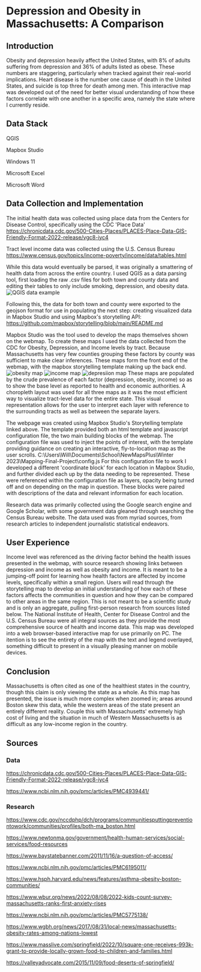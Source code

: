 # Depression and Obesity in Massachusetts: A Comparison
## **Introduction**
Obesity and depression heavily affect the United States, with 8% of adults suffering from depression and 36% of adults listed as obese. These numbers are staggering, particularly when tracked against their real-world implications. Heart disease is the number one cause of death in the United States, and suicide is top three for death among men. This interactive map was developed out of the need for better visual understanding of how these factors correlate with one another in a specific area, namely the state where I currently reside. 


## **Data Stack**
QGIS

Mapbox Studio

Windows 11

Microsoft Excel

Microsoft Word


## **Data Collection and Implementation**
The initial health data was collected using place data from the Centers for Disease Control, specifically using the CDC 'Place Data' https://chronicdata.cdc.gov/500-Cities-Places/PLACES-Place-Data-GIS-Friendly-Format-2022-release/vgc8-iyc4

Tract level income data was collected using the U.S. Census Bureau https://www.census.gov/topics/income-poverty/income/data/tables.html

While this data would eventually be parsed, it was originally a smattering of health data from across the entire country. I used QGIS as a data parsing tool, first loading the raw .csv files for both town and county data and editing their tables to only include smoking, depression, and obesity data.![QGIS data example](https://user-images.githubusercontent.com/63604107/222976544-9435f286-e9e7-4541-86e9-a1902ca0fe22.jpg) 

Following this, the data for both town and county were exported to the geojson format for use in populating the next step: creating visualized data in Mapbox Studio and using Mapbox's storytelling API: https://github.com/mapbox/storytelling/blob/main/README.md




Mapbox Studio was the tool used to develop the maps themselves shown on the webmap. To create these maps I used the data collected from the CDC for Obesity, Depression, and Income levels by tract. Because Massachusetts has very few counties grouping these factors by county was sufficient to make clear inferences. These maps form the front end of the webmap, with the mapbox storytelling template making up the back end.
![obesity map](https://user-images.githubusercontent.com/63604107/236213387-b48d5281-21e5-44fd-a5f3-b794b4da5164.jpg)
![income map](https://user-images.githubusercontent.com/63604107/236213398-9717bad8-1558-4f81-8dbb-209b20fe8dd2.jpg)
![depresiion map](https://user-images.githubusercontent.com/63604107/236213410-91c2319b-2ad2-4eaa-a947-26c946ebb0c6.jpg)
These maps are populated by the crude prevalence of each factor (depression, obesity, income) so as to show the base level as reported to health and economic authorities. A choropleth layout was used for all three maps as it was the most efficient way to visualize tract-level data for the entire state. This visual representation allows for the user to interpret each layer with reference to the surrounding tracts as well as between the separate layers.

The webpage was created using Mapbox Studio's Storytelling template linked above. The template provided both an html template and javascript configuration file, the two main building blocks of the webmap. The configuration file was used to inject the points of interest, with the template providing guidance on creating an interactive, fly-to-location map as the user scrolls.
C:\Users\Will\Documents\School\NewMapsPlus\Winter 2023\Mapping-Final-Project\config.js
For this configuration file to work I developed a different 'coordinate block' for each location in Mapbox Studio, and further divided each up by the data needing to be represented. These were referenced within the configuration file as layers, opacity being turned off and on depending on the map in question. These blocks were paired with descriptions of the data and relevant information for each location.

Research data was primarily collected using the Google search engine and Google Scholar, with some government data gleaned through searching the Census Bureau website. The data used was from myriad sources, from research articles to independent journalistic statistical endeavors.


## User Experience

Income level was referenced as the driving factor behind the health issues presented in the webmap, with source research showing links between depression and income as well as obesity and income. It is meant to be a jumping-off point for learning how health factors are affected by income levels, specifically within a small region. Users will read through the storytelling map to develop an initial understanding of how each of these factors affects the communities in question and how they can be compared to other areas in the same region. This is not meant to be a scientific study and is only an aggregate, pulling first-person research from sources listed below. The National Institute of Health, Center for Disease Control and the U.S. Census Bureau were all integral sources as they provide the most comprehensive source of health and income data. 
This map was developed into a web browser-based interactive map for use primarily on PC. The itention is to see the entirety of the map with the text and legend overlayed, something difficult to present in a visually pleasing manner on mobile devices. 

 
## **Conclusion**
Massachusetts is often cited as one of the healthiest states in the country, though this claim is only viewing the state as a whole. As this map has presented, the issue is much more complex when zoomed in; areas around Boston skew this data, while the western areas of the state present an entirely different reality. Couple this with Massachusetts' extremely high cost of living and the situation in much of Western Massachusetts is as difficult as any low-income region in the country.


## **Sources**

### **Data**

https://chronicdata.cdc.gov/500-Cities-Places/PLACES-Place-Data-GIS-Friendly-Format-2022-release/vgc8-iyc4

https://www.ncbi.nlm.nih.gov/pmc/articles/PMC4939441/

### **Research**

https://www.cdc.gov/nccdphp/dch/programs/communitiesputtingpreventiontowork/communities/profiles/both-ma_boston.html

https://www.newtonma.gov/government/health-human-services/social-services/food-resources

https://www.baystatebanner.com/2011/11/16/a-question-of-access/

https://www.ncbi.nlm.nih.gov/pmc/articles/PMC6195011/

https://www.hsph.harvard.edu/news/features/asthma-obesity-boston-communities/

https://www.wbur.org/news/2022/08/08/2022-kids-count-survey-massachusetts-ranks-first-anxiety-rises

https://www.ncbi.nlm.nih.gov/pmc/articles/PMC5775138/

https://www.wgbh.org/news/2017/08/31/local-news/massachusetts-obesity-rates-among-nations-lowest

https://www.masslive.com/springfield/2022/10/square-one-receives-993k-grant-to-provide-locally-grown-food-to-children-and-families.html

https://valleyadvocate.com/2015/11/09/food-deserts-of-springfield/






